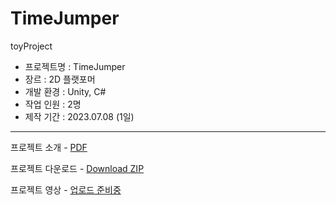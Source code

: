 # TimeJumper
 toyProject

- 프로젝트명 : TimeJumper
- 장르 : 2D 플랫포머
- 개발 환경 : Unity, C#
- 작업 인원 : 2명
- 제작 기간 : 2023.07.08 (1일)  

---
프로젝트 소개 - [PDF](https://github.com/svcbn/TimeGame/blob/main/%EA%B2%8C%EC%9E%84%20%EC%95%88%EB%82%B4%EC%84%9C(Time%20Jumper).pdf)  
  

프로젝트 다운로드 - [Download ZIP](https://github.com/svcbn/TimeGame/raw/main/TimeJumper.zip)  
  
  
프로젝트 영상 - [업로드 준비중](https://youtube.com/playlist?list=PLdNAqsJVo5c24IDxzrHpDxWqYoFzg3drn)
